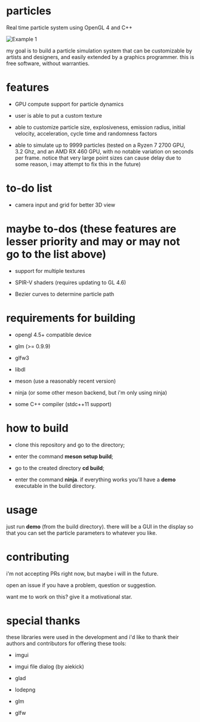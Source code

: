 # particles
Real time particle system using OpenGL 4 and C++

![Example 1](showcase/particle_example1.webp)
 
my goal is to build a particle simulation system that can be customizable by artists and designers, and easily extended by a graphics programmer. this is free software, without warranties.

# features

- GPU compute support for particle dynamics

- user is able to put a custom texture

- able to customize particle size, explosiveness, emission radius, initial velocity, acceleration, cycle time and randomness factors

- able to simulate up to 9999 particles (tested on a Ryzen 7 2700 GPU, 3.2 Ghz, and an AMD RX 460 GPU, with no notable variation on seconds per frame. notice that very large point sizes can cause delay due to some reason, i may attempt to fix this in the future)

# to-do list

- camera input and grid for better 3D view

# maybe to-dos (these features are lesser priority and may or may not go to the list above)

- support for multiple textures

- SPIR-V shaders (requires updating to GL 4.6)

- Bezier curves to determine particle path

# requirements for building

- opengl 4.5+ compatible device

- glm (>= 0.9.9)

- glfw3

- libdl

- meson (use a reasonably recent version)

- ninja (or some other meson backend, but i'm only using ninja)

- some C++ compiler (stdc++11 support)

# how to build

- clone this repository and go to the directory;

- enter the command **meson setup build**;

- go to the created directory **cd build**;

- enter the command **ninja**. if everything works you'll have a **demo** executable in the build directory.

# usage

just run **demo** (from the build directory). there will be a GUI in the display so that you can set the particle parameters to whatever you like.

# contributing

i'm not accepting PRs right now, but maybe i will in the future.

open an issue if you have a problem, question or suggestion.

want me to work on this? give it a motivational star.

# special thanks

these libraries were used in the development and i'd like to thank their authors and contributors for offering these tools:

- imgui

- imgui file dialog (by aiekick)

- glad

- lodepng

- glm

- glfw
